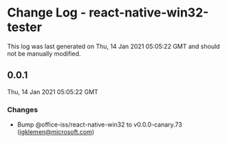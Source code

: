 # Change Log - react-native-win32-tester

This log was last generated on Thu, 14 Jan 2021 05:05:22 GMT and should not be manually modified.

<!-- Start content -->

## 0.0.1

Thu, 14 Jan 2021 05:05:22 GMT

### Changes

- Bump @office-iss/react-native-win32 to v0.0.0-canary.73 (igklemen@microsoft.com)
